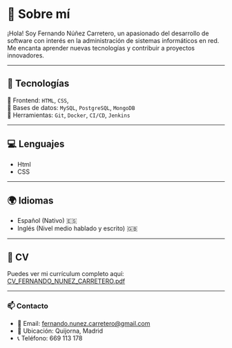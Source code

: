 # 👋 Sobre mí

¡Hola! Soy Fernando Núñez Carretero, un apasionado del desarrollo de software con interés en la administración de sistemas informáticos en red. Me encanta aprender nuevas tecnologías y contribuir a proyectos innovadores.

---

## 🚀 Tecnologías

🔹 Frontend: `HTML`, `CSS`,     
🔹 Bases de datos: `MySQL`, `PostgreSQL`, `MongoDB`  
🔹 Herramientas: `Git`, `Docker`, `CI/CD`, `Jenkins`

---

## 💻 Lenguajes

- Html
- CSS


---

## 🌍 Idiomas

- Español (Nativo) 🇪🇸
- Inglés (Nivel medio hablado y escrito) 🇬🇧

---

## 📄 CV

Puedes ver mi currículum completo aquí: [CV_FERNANDO_NUNEZ_CARRETERO.pdf](./CV_FERNANDO%20NUNEZ%20CARRETERO.pdf)

---

### 📫 Contacto
- 📧 Email: [fernando.nunez.carretero@gmail.com](mailto:fernando.nunez.carretero@gmail.com)
- 📍 Ubicación: Quijorna, Madrid
- 📞 Teléfono: 669 113 178
